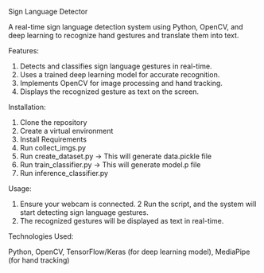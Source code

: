 Sign Language Detector

A real-time sign language detection system using Python, OpenCV, and deep learning to recognize hand gestures and translate them into text.

Features:

1. Detects and classifies sign language gestures in real-time.
2. Uses a trained deep learning model for accurate recognition.
3. Implements OpenCV for image processing and hand tracking.
4. Displays the recognized gesture as text on the screen.

Installation:

1. Clone the repository
2. Create a virtual environment
3. Install Requirements
4. Run collect_imgs.py
5. Run create_dataset.py -> This will generate data.pickle file
6. Run train_classifier.py -> This will generate model.p file
7. Run inference_classifier.py

Usage:

1. Ensure your webcam is connected.
2 Run the script, and the system will start detecting sign language gestures.
3. The recognized gestures will be displayed as text in real-time.

Technologies Used: 

Python, OpenCV, TensorFlow/Keras (for deep learning model), MediaPipe (for hand tracking)
   
